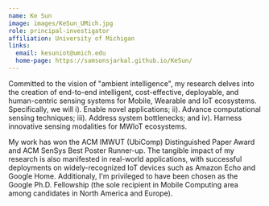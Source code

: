 ```yaml
---
name: Ke Sun
image: images/KeSun_UMich.jpg
role: principal-investigator
affiliation: University of Michigan
links:
  email: kesuniot@umich.edu
  home-page: https://samsonsjarkal.github.io/KeSun/
---
```


Committed to the vision of "ambient intelligence", my research delves into the creation of end-to-end intelligent, cost-effective, deployable, and human-centric sensing systems for Mobile, Wearable and IoT ecosystems. Specifically, we will i). Enable novel applications; ii). Advance computational sensing techniques; iii). Address system bottlenecks; and iv). Harness innovative sensing modalities for MWIoT ecosystems.

My work has won the ACM IMWUT (UbiComp) Distinguished Paper Award and ACM SenSys Best Poster Runner-up. The tangible impact of my research is also manifested in real-world applications, with successful deployments on widely-recognized IoT devices such as Amazon Echo and Google Home. Additionaly, I'm privileged to have been chosen as the Google Ph.D. Fellowship (the sole recipient in Mobile Computing area among candidates in North America and Europe).

